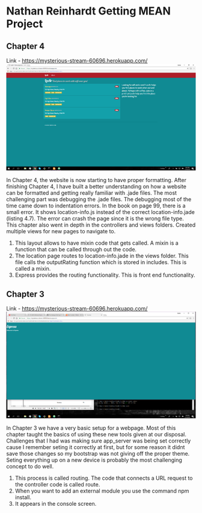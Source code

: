 # Nathan Reinhardt Getting MEAN Project
## Chapter 4
Link - https://mysterious-stream-60696.herokuapp.com/
![Screenshot](Chapter4GettingMean.png)

In Chapter 4, the website is now starting to have proper formatting. After finishing
Chapter 4, I have built a better understanding on how a website can be formatted
and getting really familiar with .jade files. The most challenging part was debugging
the .jade files. The debugging most of the time came down to indentation errors. 
In the book on page 99, there is a small error. It shows location-info.js instead of
the correct location-info.jade (listing 4.7). The error can crash the page since it
is the wrong file type. This chapter also went in depth in the controllers and views folders.
Created multiple views for new pages to navigate to.

1. This layout allows to have mixin code that gets called. A mixin is a function that can
   be called through out the code.
2. The location page routes to location-info.jade in the views folder. This file calls the
   outputRating function which is stored in          includes. This is called a mixin.
3. Express provides the routing functionality. This is front end functionality.

## Chapter 3
Link - https://mysterious-stream-60696.herokuapp.com/
![Screenshot](Chapter3GettingMean.png)

In Chapter 3 we have a very basic setup for a webpage.  Most of this chapter taught
the basics of using these new tools given at our disposal. Challenges that I had was
making sure app_server was being set correctly cause I remember seting it correctly 
at first, but for some reason it didnt save those changes so my bootstrap was not giving
off the proper theme. Seting everything up on a new device is probably the most
challenging concept to do well.

1. This process is called routing. The code that connects a URL request to the controller code
   is called route.
2. When you want to add an external module you use the command npm install.
3. It appears in the console screen.

